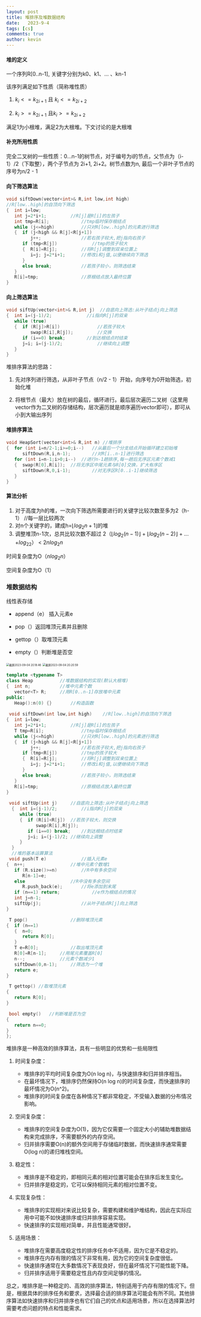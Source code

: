 ```yaml
---
layout: post
title: 堆排序及堆数据结构
date:   2023-9-4
tags: [cs]
comments: true
author: kevin
---
```


#### 堆的定义

一个序列R[0..n-1], 关键字分别为k0、k1、... 、kn-1

该序列满足如下性质（简称堆性质）

1. $k_i <= k_{2i+1}$ 且 $k_i<=k_{2i+2}$

2. $k_i >= k_{2i+1}$ 且$k_i >= k_{2i+2}$

满足1为小根堆，满足2为大根堆。下文讨论的是大根堆



#### 补充所用性质

完全二叉树的一些性质：0...n-1的树节点，对于编号为i的节点，父节点为（i-1）/2（下取整），两个子节点为 2i+1, 2i+2。树节点数为n, 最后一个非叶子节点的序号为n/2 - 1



#### 向下筛选算法

```c++
void siftDown(vector<int>& R,int low,int high)
//R[low..high]的自顶向下筛选
{  int i=low;
   int j=2*i+1;			//R[j]是R[i]的左孩子
   int tmp=R[i];			//tmp临时保存根结点
   while (j<=high)			//只对R[low..high]的元素进行筛选
   {  if (j<high && R[j]<R[j+1])
         j++;				//若右孩子较大,把j指向右孩子
      if (tmp<R[j]) 			//tmp的孩子较大
      {  R[i]=R[j];			//将R[j]调整到双亲位置上
         i=j; j=2*i+1;		//修改i和j值,以便继续向下筛选
      }
      else break;			//若孩子较小，则筛选结束
   }
   R[i]=tmp;				//原根结点放入最终位置
}

```



#### 向上筛选算法

```c++
void siftUp(vector<int>& R,int j)  //自底向上筛选:从叶子结点j向上筛选
{  int i=(j-1)/2; 		      //i指向R[j]的双亲
   while (true)
   {  if (R[j]>R[i])		      //若孩子较大
         swap(R[i],R[j]);	      //交换
      if (i==0) break;	      //到达根结点时结束
      j=i; i=(j-1)/2;		      //继续向上调整
   }
}
```



堆排序算法的思路：

1. 先对序列进行筛选，从非叶子节点（n/2 - 1）开始，向序号为0开始筛选，初始化堆

2. 将根节点（最大）放在树的最后，循环进行。最后层次遍历二叉树（这里用vector作为二叉树的存储结构，层次遍历就是顺序遍历vector即可），即可从小到大输出序列

#### 堆排序算法

```c++
void HeapSort(vector<int>& R,int n)	//堆排序
{  for (int i=n/2-1;i>=0;i--)	//从最后一个分支结点开始循环建立初始堆
      siftDown(R,i,n-1);		//对R[i..n-1]进行筛选
   for (int i=n-1;i>0;i--)	//进行n-1趟排序,每一趟后无序区元素个数减1
   {  swap(R[0],R[i]);	//将无序区中尾元素与R[0]交换，扩大有序区
      siftDown(R,0,i-1);		//对无序区R[0..i-1]继续筛选
   }
}
```



#### 算法分析

1. 对于高度为h的堆，一次向下筛选所需要进行的关键字比较次数至多为2（h-1） //每一层比较两次
2. 对n个关键字的，建成h=$\lfloor log_2n + 1\rfloor$的堆
3. 调整堆顶n-1次，总共比较次数不超过 2（$\lfloor log_2(n-1)\rfloor$ + $\lfloor log_2(n-2)\rfloor$ + ... +$log_22$） < $2nlog_2n$

时间复杂度为O（$nlog_2n$）

空间复杂度为O（1）



### 堆数据结构

线性表存储

* append（e） 插入元素e

* pop（）返回堆顶元素并且删除

* gettop（）取堆顶元素

* empty（）判断堆是否空

  

<img src="https://raw.githubusercontent.com/Promin3/Promin3.github.io/main/images/%E6%88%AA%E5%B1%8F2023-09-04%2020.18.46.png" alt="截屏2023-09-04 20.18.46" style="zoom: 50%;" />

<img src="https://raw.githubusercontent.com/Promin3/Promin3.github.io/main/images/%E6%88%AA%E5%B1%8F2023-09-04%2020.20.59.png" alt="截屏2023-09-04 20.20.59" style="zoom:50%;" />



```c++
template <typename T>
class Heap			//堆数据结构的实现(默认大根堆)
{  int n;			//堆中元素个数
   vector<T> R;		//用R[0..n-1]存放堆中元素
public:
   Heap():n(0) {}		//构造函数
 
 void siftDown(int low,int high)	//R[low..high]的自顶向下筛选
{  int i=low;
   int j=2*i+1;			//R[j]是R[i]的左孩子
   T tmp=R[i];				//tmp临时保存根结点
   while (j<=high)			//只对R[low..high]的元素进行筛选
   {  if (j<high && R[j]<R[j+1])
         j++;				//若右孩子较大,把j指向右孩子
      if (tmp<R[j])			//tmp的孩子较大
      {  R[i]=R[j];			//将R[j]调整到双亲位置上
         i=j; j=2*i+1;		//修改i和j值,以便继续向下筛选
      }
      else break;			//若孩子较小，则筛选结束
   }
   R[i]=tmp;				//原根结点放入最终位置
}
 
 void siftUp(int j)		//自底向上筛选:从叶子结点j向上筛选
  {  int i=(j-1)/2; 		//i指向R[j]的双亲
     while (true)
     {  if (R[i]<R[j]) 	//若孩子较大，则交换
           swap(R[i],R[j]);
        if (i==0) break;	//到达根结点时结束
        j=i; i=(j-1)/2;	//继续向上调整
     }
  }
  //堆的基本运算算法
 void push(T e)				//插入元素e
{  n++;					//堆中元素个数增1
   if (R.size()>=n)			//R中有多余空间
      R[n-1]=e;
   else					//R中没有多余空间
      R.push_back(e); 		//将e添加到末尾
   if (n==1) return;			//e作为根结点的情况
   int j=n-1;
   siftUp(j);				//从叶子结点R[j]向上筛选
}

 T pop()				//删除堆顶元素
{  if (n==1)
   {  n=0;
      return R[0];
   }
   T e=R[0];			//取出堆顶元素
   R[0]=R[n-1];		//用尾元素覆盖R[0]
   n--;				//元素个数减少1
   siftDown(0,n-1);		//筛选为一个堆
   return e;
}

 T gettop()	//取堆顶元素
{
   return R[0];
}

 bool empty()	//判断堆是否为空
{
   return n==0;
}
};

```



堆排序是一种高效的排序算法，具有一些明显的优势和一些局限性

1. 时间复杂度：
   - 堆排序的平均时间复杂度为O(n log n)，与快速排序和归并排序相当。
   - 在最坏情况下，堆排序仍然保持O(n log n)的时间复杂度，而快速排序的最坏情况为O(n^2)。
   - 堆排序的时间复杂度在各种情况下都非常稳定，不受输入数据的分布情况影响。

2. 空间复杂度：
   - 堆排序的空间复杂度为O(1)，因为它仅需要一个固定大小的辅助堆数据结构来完成排序，不需要额外的内存空间。
   - 归并排序需要O(n)的额外空间用于存储临时数据，而快速排序通常需要O(log n)的递归堆栈空间。

3. 稳定性：
   - 堆排序是不稳定的，即相同元素的相对位置可能会在排序后发生变化。
   - 归并排序是稳定的，它可以保持相同元素的相对位置不变。

4. 实现复杂性：
   - 堆排序的实现相对来说比较复杂，需要构建和维护堆结构，因此在实际应用中可能不如快速排序或归并排序容易实现。
   - 快速排序的实现相对简单，并且性能通常很好。

5. 适用场景：
   - 堆排序在需要高度稳定性的排序任务中不适用，因为它是不稳定的。
   - 堆排序在内存有限的情况下非常有用，因为它的空间复杂度很低。
   - 快速排序通常在大多数情况下表现良好，但在最坏情况下可能性能下降。
   - 归并排序适用于需要稳定性且内存空间足够的情况。

总之，堆排序是一种稳定的、高效的排序算法，特别适用于内存有限的情况下。但是，根据具体的排序任务和要求，选择最合适的排序算法可能会有所不同。其他排序算法如快速排序和归并排序也有它们自己的优点和适用场景，所以在选择算法时需要考虑问题的特点和性能需求。
